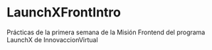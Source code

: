 # LaunchXFrontIntro
Prácticas de la primera semana de la Misión Frontend del programa LaunchX de InnovaccionVirtual
